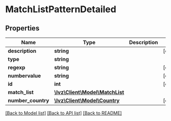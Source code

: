 # MatchListPatternDetailed

## Properties
Name | Type | Description | Notes
------------ | ------------- | ------------- | -------------
**description** | **string** |  | [optional] 
**type** | **string** |  | 
**regexp** | **string** |  | [optional] 
**numbervalue** | **string** |  | [optional] 
**id** | **int** |  | [optional] 
**match_list** | [**\Ivz\Client\Model\MatchList**](MatchList.md) |  | 
**number_country** | [**\Ivz\Client\Model\Country**](Country.md) |  | [optional] 

[[Back to Model list]](../README.md#documentation-for-models) [[Back to API list]](../README.md#documentation-for-api-endpoints) [[Back to README]](../README.md)


